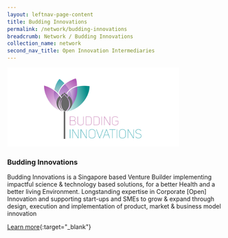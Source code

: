 ```yaml
---
layout: leftnav-page-content
title: Budding Innovations
permalink: /network/budding-innovations
breadcrumb: Network / Budding Innovations
collection_name: network
second_nav_title: Open Innovation Intermediaries
---
```

<img src="/images/BI LOGO.png" alt="1" style="width:400px;height:184px">

<h3>Budding Innovations</h3> 
Budding Innovations is a Singapore based Venture Builder implementing impactful science & technology based solutions, for a better Health and a better living Environment. Longstanding expertise in Corporate [Open] Innovation and supporting start-ups and SMEs to grow & expand through design, execution and implementation of product, market & business model innovation

[Learn more](https://www.budinno.com){:target="_blank"}
